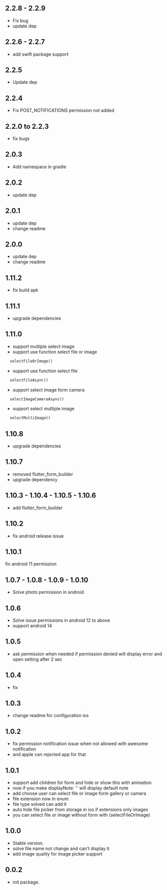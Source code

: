 ## 2.2.8 - 2.2.9

- Fix bug
- update dep

## 2.2.6 - 2.2.7

- add swift package support

## 2.2.5

- Update dep

## 2.2.4

- Fix POST_NOTIFICATIONS permission not added

## 2.2.0 to 2.2.3

- fix bugs

## 2.0.3

- Add namespace in gradle

## 2.0.2

- update dep

## 2.0.1

- update dep
- change readme

## 2.0.0

- update dep
- change readme

## 1.11.2

- fix build apk

## 1.11.1

- upgrade dependencies

## 1.11.0

- support multiple select image
- support use function select file or image

```dart
  selectFileOrImage()
```

- support use function select file

```dart
  selectFileAsync()
```

- support select image form camera

```dart
  selectImageCameraAsync()
```

- support select multiple image

```dart
  selectMultiImage()
```

## 1.10.8

- upgrade dependencies

## 1.10.7

- removed flutter_form_builder
- upgrade dependency

## 1.10.3 - 1.10.4 - 1.10.5 - 1.10.6

- add flutter_form_builder

## 1.10.2

- fix android release issue

## 1.10.1

fix android 11 permission

## 1.0.7 - 1.0.8 - 1.0.9 - 1.0.10

- Solve photo permission in android

## 1.0.6

- Solve issue permissions in android 12 to above
- support android 14

## 1.0.5

- ask permission when needed if permission denied will display error and open setting after 2 sec

## 1.0.4

- fix

## 1.0.3

- change readme for configuration ios

## 1.0.2

- fix permission notification issue when not allowed with awesome notification
- and apple can rejected app for that

## 1.0.1

- support add children for form and hide or show this with animation
- now if you make displayNote: '' will display default note
- add choose user can select file or image form gallery or camera
- file extension now in enum
- file type solved can add it
- auto hide file picker from storage in ios if extensions only images
- you can select file or image without form with (selectFileOrImage)

## 1.0.0

- Stable version.
- solve file name not change and can't display it
- add image quality for image picker support
  
## 0.0.2

- init package.
